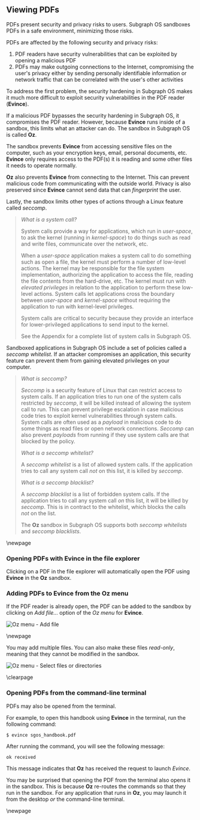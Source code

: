 ## Viewing PDFs

PDFs present security and privacy risks to users. Subgraph OS sandboxes
PDFs in a safe environment, minimizing those risks. 

PDFs are affected by the following security and privacy risks:

1. PDF readers have security vulnerabilities that can be exploited by opening a
   malicious PDF
2. PDFs may make outgoing connections to the Internet, compromising the user's
   privacy either by sending personally identifiable information or network
   traffic that can be correlated with the user's other activities

 
To address the first problem, the security hardening in Subgraph OS makes it
much more difficult to exploit security vulnerabilities in the PDF reader
(**Evince**).

If a malicious PDF bypasses the security hardening in Subgraph OS, it
compromises the PDF reader. However, because **Evince** runs inside of a sandbox, 
this limits what an attacker can do. The sandbox in Subgraph OS is called 
**Oz**.

The sandbox prevents **Evince** from accessing sensitive files on
the computer, such as your encryption keys, email, personal documents, etc. 
**Evince** only requires access to the PDF(s) it is reading and some other files 
it needs to operate normally.

**Oz** also prevents **Evince** from connecting to the Internet. This can prevent 
malicious code from communicating with the outside world. Privacy is also 
preserved since **Evince** cannot send data that can *fingerprint* the user.

Lastly, the sandbox limits other types of actions through a Linux feature called
*seccomp*.

> *What is a system call?*
>
> System calls provide a way for applications, which run in *user-space*, to
> ask the kernel (running in *kernel-space*) to do things such as read and write 
> files, communicate over the network, etc. 
>
> When a *user-space* application makes a system call to do something such as 
> open a file, the kernel must perform a number of low-level actions. The 
> kernel may be responsible for the file system implementation, authorizing the 
> application to access the file, reading the file contents from the hard-drive, 
> etc. The kernel must run with *elevated privileges* in relation to the
> application to perform these low-level actions. System calls let applications 
> cross the boundary between *user-space* and *kernel-space* without requiring 
> the application to run with kernel-level privileges.
>
> System calls are critical to security because they provide an interface for 
> lower-privileged applications to send input to the kernel. 
>
> See the Appendix for a complete list of system calls in Subgraph OS.

Sandboxed applications in Subgraph OS include a set of policies called a 
*seccomp whitelist*. If an attacker compromises an application, this security 
feature can prevent them from gaining elevated privileges on your computer.
 
> *What is seccomp?*
>
> *Seccomp* is a security feature of Linux that can restrict access to
> system calls. If an application tries to run one of the system calls
> restricted by *seccomp*, it will be killed instead of allowing the
> system call to run. This can prevent privilege escalation in case malicious
> code tries to exploit kernel vulnerabilities through system calls. System
> calls are often used as a *payload* in malicious code to do some things as
> read files or open network connections. *Seccomp* can also prevent *payloads*
> from running if they use system calls are that blocked by the policy.
>
> *What is a seccomp whitelist?*
>
> A *seccomp whitelist* is a list of allowed system calls. If the application 
> tries to call any system call *not* on this list, it is killed by *seccomp*.
>
> *What is a seccomp blacklist?*
>
> A *seccomp blacklist* is a list of forbidden system calls. If the application
> tries to call any system call *on* this list, it will be killed by *seccomp*. 
> This is in contract to the whitelist, which blocks the calls *not* on the 
> list.
>
> The **Oz** sandbox in Subgraph OS supports both *seccomp whitelists* and 
> *seccomp blacklists*. 
 
\newpage

### Opening PDFs with Evince in the file explorer


Clicking on a PDF in the file explorer will automatically open the PDF using 
**Evince** in the **Oz** sandbox.

### Adding PDFs to Evince from the Oz menu

If the PDF reader is already open, the PDF can be added to the sandbox by
clicking on *Add file...* option of the *Oz menu* for **Evince**.

![Oz menu - Add file](static/images/Oz_menu_addfiles_pdf.png)

\newpage

You may add multiple files. You can also make these files *read-only*, meaning
that they cannot be modified in the sandbox.

![Oz menu - Select files or directories](static/images/Oz_menu_addfiles_pdf_prompt.png)

\clearpage

### Opening PDFs from the command-line terminal

PDFs may also be opened from the terminal. 

For example, to open this handbook using **Evince** in the terminal, run the 
following command:

```{.bash}
$ evince sgos_handbook.pdf
```

After running the command, you will see the following message:
```
ok received
```

This message indicates that **Oz** has received the request to launch *Evince*.

You may be surprised that opening the PDF from the terminal also opens it in the
sandbox. This is because **Oz** re-routes the commands so that they run in the 
sandbox. For any application that runs in **Oz**, you may launch it from the 
desktop *or* the command-line terminal.

\newpage 

